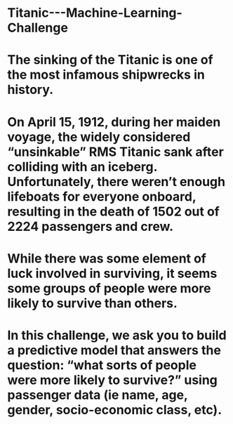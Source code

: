 # Titanic---Machine-Learning-Challenge
# The sinking of the Titanic is one of the most infamous shipwrecks in history.
# On April 15, 1912, during her maiden voyage, the widely considered “unsinkable” RMS Titanic sank after colliding with an iceberg. Unfortunately, there weren’t enough lifeboats for everyone onboard, resulting in the death of 1502 out of 2224 passengers and crew.
# While there was some element of luck involved in surviving, it seems some groups of people were more likely to survive than others.
# In this challenge, we ask you to build a predictive model that answers the question: “what sorts of people were more likely to survive?” using passenger data (ie name, age, gender, socio-economic class, etc).
